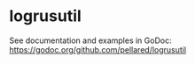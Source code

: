 # logrusutil

See documentation and examples in GoDoc: https://godoc.org/github.com/pellared/logrusutil
